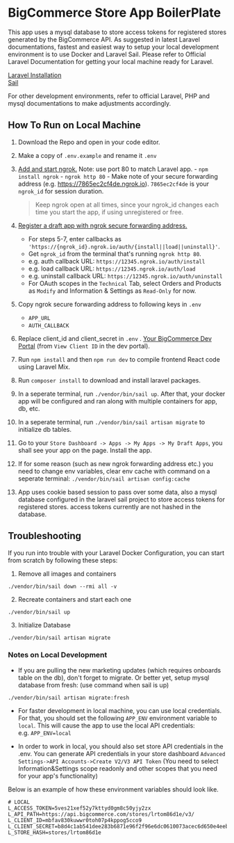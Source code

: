 # BigCommerce Store App BoilerPlate

This app uses a mysql database to store access tokens for registered stores generated by the BigCommerce API. As suggested in latest Laravel documentations, fastest and easiest way to setup your local development environment is to use Docker and Laravel Sail. Please refer to Official Laravel Documentation for getting your local machine ready for Laravel.

[Laravel Installation](https://laravel.com/docs/8.x/installation)  
[Sail](https://laravel.com/docs/8.x/sail)

For other development environments, refer to official Laravel, PHP and mysql documentations to make adjustments accordingly.

## How To Run on Local Machine

1. Download the Repo and open in your code editor.
2. Make a copy of `.env.example` and rename it `.env`
3. [Add and start ngrok.](https://www.npmjs.com/package/ngrok#usage) Note: use port 80 to match Laravel app. - `npm install ngrok` - `ngrok http 80` - Make note of your secure forwarding address (e.g. https://7865ec2cf4de.ngrok.io). `7865ec2cf4de` is your `ngrok_id` for session duration.

    > Keep ngrok open at all times, since your ngrok_id changes each time you start the app, if using unregistered or free.

4. [Register a draft app with ngrok secure forwarding address.](https://developer.bigcommerce.com/api-docs/apps/quick-start#register-a-draft-app)
    - For steps 5-7, enter callbacks as `'https://{ngrok_id}.ngrok.io/auth/{install||load||uninstall}'`.
    - Get `ngrok_id` from the terminal that's running `ngrok http 80`.
    - e.g. auth callback URL: `https://12345.ngrok.io/auth/install`
    - e.g. load callback URL: `https://12345.ngrok.io/auth/load`
    - e.g. uninstall callback URL: `https://12345.ngrok.io/auth/uninstall`
    - For OAuth scopes in the `Technical` Tab, select Orders and Products as `Modify` and Information & Settings as `Read-Only` for now.
5. Copy ngrok secure forwarding address to following keys in `.env`
    - `APP_URL`
    - `AUTH_CALLBACK`
6. Replace client_id and client_secret in `.env` . [Your BigCommerce Dev Portal](https://devtools.bigcommerce.com/my/apps) (from `View Client ID` in the dev portal).
7. Run `npm install` and then `npm run dev` to compile frontend React code using Laravel Mix.
8. Run `composer install` to download and install laravel packages.
9. In a seperate terminal, run `./vendor/bin/sail up`. After that, your docker app will be configured and ran along with multiple containers for app, db, etc.
10. In a seperate terminal, run `./vendor/bin/sail artisan migrate` to initialize db tables.
11. Go to your `Store Dashboard -> Apps -> My Apps -> My Draft Apps`, you shall see your app on the page. Install the app.
12. If for some reason (such as new ngrok forwarding address etc.) you need to change env variables, clear env cache with command on a seperate terminal: `./vendor/bin/sail artisan config:cache`
13. App uses cookie based session to pass over some data, also a mysql database configured in the laravel sail project to store access tokens for registered stores. access tokens currently are not hashed in the database.

## Troubleshooting

If you run into trouble with your Laravel Docker Configuration, you can start from scratch by following these steps:

1. Remove all images and containers

```
./vendor/bin/sail down --rmi all -v
```

2. Recreate containers and start each one

```
./vendor/bin/sail up
```

3. Initialize Database

```
./vendor/bin/sail artisan migrate
```

### Notes on Local Development

-   If you are pulling the new marketing updates (which requires onboards table on the db), don't forget to migrate. Or better yet, setup mysql database from fresh: (use command when sail is up)

```
./vendor/bin/sail artisan migrate:fresh
```

-   For faster development in local machine, you can use local credentials. For that, you should set the following `APP_ENV` environment variable to `local`. This will cause the app to use the local API credentials:  
    e.g. `APP_ENV=local`

-   In order to work in local, you should also set store API credentials in the .env. You can generate API credentials in your store dashboard `Advanced Settings->API Accounts->Create V2/V3 API Token` (You need to select Information&Settings scope readonly and other scopes that you need for your app's functionality)

Below is an example of how these environment variables should look like.

```
# LOCAL
L_ACCESS_TOKEN=5ves21xef52y7kttyd0gm8c50yjy2zx
L_API_PATH=https://api.bigcommerce.com/stores/lrtom86d1e/v3/
L_CLIENT_ID=mbfav830kuwwr0toh07p4kppog5cco9
L_CLIENT_SECRET=b8d4c1ab541dee283b6871e96f2f96e6dc0610073acec6d650e4eeb197ad5a3f
L_STORE_HASH=stores/lrtom86d1e
```
